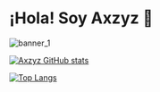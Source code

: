 # ¡Hola! Soy Axzyz 👋

![banner_1](https://github.com/user-attachments/assets/ffe18a9c-6414-47b4-a816-ce42aa0f019f)

[![Axzyz GitHub stats](https://github-readme-stats.vercel.app/api?username=Axzyz&show_icons=true&theme=radical)](https://github.com/Axzyz/github-readme-stats)

[![Top Langs](https://github-readme-stats.vercel.app/api/top-langs/?username=Axzyz)](https://github.com/Axzyz/github-readme-stats)
<!--
**Axzyz/Axzyz** is a ✨ _special_ ✨ repository because its `README.md` (this file) appears on your GitHub profile.

Here are some ideas to get you started:

- 🔭 I’m currently working on ...
- 🌱 I’m currently learning ...
- 👯 I’m looking to collaborate on ...
- 🤔 I’m looking for help with ...
- 💬 Ask me about ...
- 📫 How to reach me: ...
- 😄 Pronouns: ...
- ⚡ Fun fact: ...
-->
